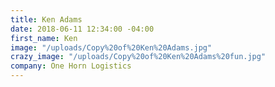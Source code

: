 ```yaml
---
title: Ken Adams
date: 2018-06-11 12:34:00 -04:00
first_name: Ken
image: "/uploads/Copy%20of%20Ken%20Adams.jpg"
crazy_image: "/uploads/Copy%20of%20Ken%20Adams%20fun.jpg"
company: One Horn Logistics
---
```


